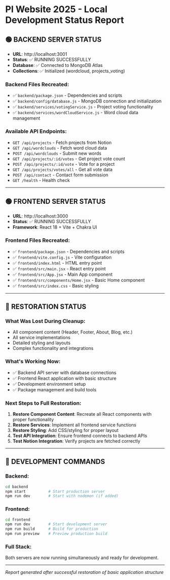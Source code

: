 # PI Website 2025 - Local Development Status Report

## 🟢 BACKEND SERVER STATUS

- **URL**: http://localhost:3001
- **Status**: ✅ RUNNING SUCCESSFULLY
- **Database**: ✅ Connected to MongoDB Atlas
- **Collections**: ✅ Initialized (wordcloud, projects_voting)

### Backend Files Recreated:

- ✅ `backend/package.json` - Dependencies and scripts
- ✅ `backend/config/database.js` - MongoDB connection and initialization
- ✅ `backend/services/votingService.js` - Project voting functionality
- ✅ `backend/services/wordCloudService.js` - Word cloud data management

### Available API Endpoints:

- `GET /api/projects` - Fetch projects from Notion
- `GET /api/wordclouds` - Fetch word cloud data
- `POST /api/wordclouds` - Submit new words
- `GET /api/projects/:id/votes` - Get project vote count
- `POST /api/projects/:id/vote` - Vote for a project
- `GET /api/projects/votes/all` - Get all vote data
- `POST /api/contact` - Contact form submission
- `GET /health` - Health check

---

## 🟢 FRONTEND SERVER STATUS

- **URL**: http://localhost:3000
- **Status**: ✅ RUNNING SUCCESSFULLY
- **Framework**: React 18 + Vite + Chakra UI

### Frontend Files Recreated:

- ✅ `frontend/package.json` - Dependencies and scripts
- ✅ `frontend/vite.config.js` - Vite configuration
- ✅ `frontend/index.html` - HTML entry point
- ✅ `frontend/src/main.jsx` - React entry point
- ✅ `frontend/src/App.jsx` - Main App component
- ✅ `frontend/src/components/Home.jsx` - Basic Home component
- ✅ `frontend/src/index.css` - Basic styling

---

## 🚧 RESTORATION STATUS

### What Was Lost During Cleanup:

- All component content (Header, Footer, About, Blog, etc.)
- All service implementations
- Detailed styling and layouts
- Complex functionality and integrations

### What's Working Now:

- ✅ Backend API server with database connections
- ✅ Frontend React application with basic structure
- ✅ Development environment setup
- ✅ Package management and build tools

### Next Steps to Full Restoration:

1. **Restore Component Content**: Recreate all React components with proper functionality
2. **Restore Services**: Implement all frontend service functions
3. **Restore Styling**: Add CSS/styling for proper layout
4. **Test API Integration**: Ensure frontend connects to backend APIs
5. **Test Notion Integration**: Verify projects are fetched correctly

---

## 🔧 DEVELOPMENT COMMANDS

### Backend:

```bash
cd backend
npm start          # Start production server
npm run dev        # Start with nodemon (if added)
```

### Frontend:

```bash
cd frontend
npm run dev        # Start development server
npm run build      # Build for production
npm run preview    # Preview production build
```

### Full Stack:

Both servers are now running simultaneously and ready for development.

---

_Report generated after successful restoration of basic application structure_
